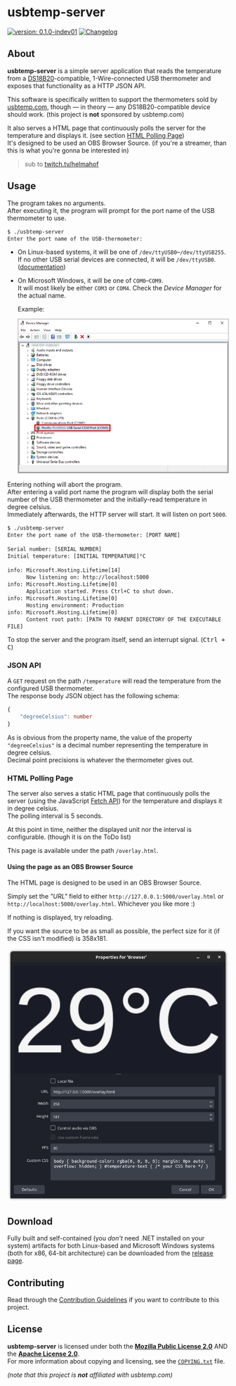 <!--
  Copyright (c) 2023 Michael Federczuk
  SPDX-License-Identifier: CC-BY-SA-4.0
-->

# usbtemp-server #

[version_shield]: https://img.shields.io/badge/version-0.1.0--indev01-informational.svg
[release_page]: https://github.com/mfederczuk/usbtemp-server/releases/tag/v0.1.0-indev01 "Release v0.1.0-indev01"
[![version: 0.1.0-indev01][version_shield]][release_page]
[![Changelog](https://img.shields.io/badge/-Changelog-informational.svg)](CHANGELOG.md "Changelog")

## About ##

**usbtemp-server** is a simple server application that reads the temperature from
a [DS18B20]-compatible, 1-Wire-connected USB thermometer and exposes that functionality as a HTTP JSON API.

This software is specifically written to support the thermometers sold by [usbtemp.com],
though — in theory — any DS18B20-compatible device should work. (this project is **not** sponsored by usbtemp.com)

It also serves a HTML page that continuously polls the server for the temperature and displays it.
(see section [HTML Polling Page](#html-polling-page))  
It's designed to be used an OBS Browser Source. (if you're a streamer, than this is what you're gonna be interested in)

> sub to [twitch.tv/helmahof]

[DS18B20]: <https://www.analog.com/en/products/ds18b20.html> "DS18B20 Datasheet and Product Info | Analog Devices"
[usbtemp.com]: <https://usbtemp.com> "Digital Thermometer −55 — +125°C with USB connection"
[twitch.tv/helmahof]: <https://twitch.tv/helmahof> "Helmahof - Twitch"

## Usage ##

The program takes no arguments.  
After executing it, the program will prompt for the port name of the USB thermometer to use.

```console
$ ./usbtemp-server
Enter the port name of the USB-thermometer: 
```

* On Linux-based systems, it will be one of `/dev/ttyUSB0`–`/dev/ttyUSB255`.  
  If no other USB serial devices are connected, it will be `/dev/ttyUSB0`. ([documentation])

* On Microsoft Windows, it will be one of `COM0`–`COM9`.  
  It will most likely be either `COM3` or `COM4`. Check the _Device Manager_ for the actual name.

  Example:

  ![A screenshot of the Windows 10 "Device Manager", showing that a USB thermometer, labeled "Prolific [CENSORED] USB Serial COM Port", is connected under the port name "COM3"](win10-device-manager-screenshot.png)

Entering nothing will abort the program.  
After entering a valid port name the program will display both the serial number of the USB thermometer and
the initially-read temperature in degree celsius.  
Immediately afterwards, the HTTP server will start. It will listen on port `5000`.

```console
$ ./usbtemp-server
Enter the port name of the USB-thermometer: [PORT NAME]

Serial number: [SERIAL NUMBER]
Initial temperature: [INITIAL TEMPERATURE]°C

info: Microsoft.Hosting.Lifetime[14]
      Now listening on: http://localhost:5000
info: Microsoft.Hosting.Lifetime[0]
      Application started. Press Ctrl+C to shut down.
info: Microsoft.Hosting.Lifetime[0]
      Hosting environment: Production
info: Microsoft.Hosting.Lifetime[0]
      Content root path: [PATH TO PARENT DIRECTORY OF THE EXECUTABLE FILE]
```

<!-- markdownlint-disable no-inline-html -->
To stop the server and the program itself, send an interrupt signal. (<kbd><kbd>Ctrl</kbd> + <kbd>C</kbd></kbd>)
<!-- markdownlint-enable no-inline-html -->

[documentation]: <https://www.kernel.org/doc/html/latest/usb/usb-serial.html> "USB serial &#8212; The Linux Kernel  documentation"

### JSON API ###

A `GET` request on the path `/temperature` will read the temperature from the configured USB thermometer.  
The response body JSON object has the following schema:

```typescript
{
	"degreeCelsius": number
}
```

As is obvious from the property name, the value of the property `"degreeCelsius"` is a decimal number representing
the temperature in degree celsius.  
Decimal point precisions is whatever the thermometer gives out.

### HTML Polling Page ###

The server also serves a static HTML page that continuously polls the server (using the JavaScript [Fetch API]) for
the temperature and displays it in degree celsius.  
The polling interval is 5 seconds.

At this point in time, neither the displayed unit nor the interval is configurable. (though it is on the ToDo list)

This page is available under the path `/overlay.html`.

[Fetch API]: <https://developer.mozilla.org/en-US/docs/Web/API/Fetch_API> "Fetch API - Web APIs | MDN"

#### Using the page as an OBS Browser Source ####

The HTML page is designed to be used in an OBS Browser Source.

Simply set the _"URL"_ field to either `http://127.0.0.1:5000/overlay.html` or `http://localhost:5000/overlay.html`.
Whichever you like more :)

If nothing is displayed, try reloading.

If you want the source to be as small as possible, the perfect size for it (if the CSS isn't modified) is 358x181.

![A screenshot of an OBS Browser Source Properties window](obs-browser-source-screenshot.png)

## Download ##

Fully built and self-contained (you *don't* need .NET installed on your system) artifacts for
both Linux-based and Microsoft Windows systems (both for x86, 64-bit architecture) can be downloaded from
the [release page][release_page].

## Contributing ##

Read through the [Contribution Guidelines](CONTRIBUTING.md) if you want to contribute to this project.

## License ##

**usbtemp-server** is licensed under both the [**Mozilla Public License 2.0**](LICENSES/MPL-2.0.txt) AND
the [**Apache License 2.0**](LICENSES/Apache-2.0.txt).  
For more information about copying and licensing, see the [`COPYING.txt`](COPYING.txt) file.

_(note that this project is **not** affiliated with usbtemp.com)_
